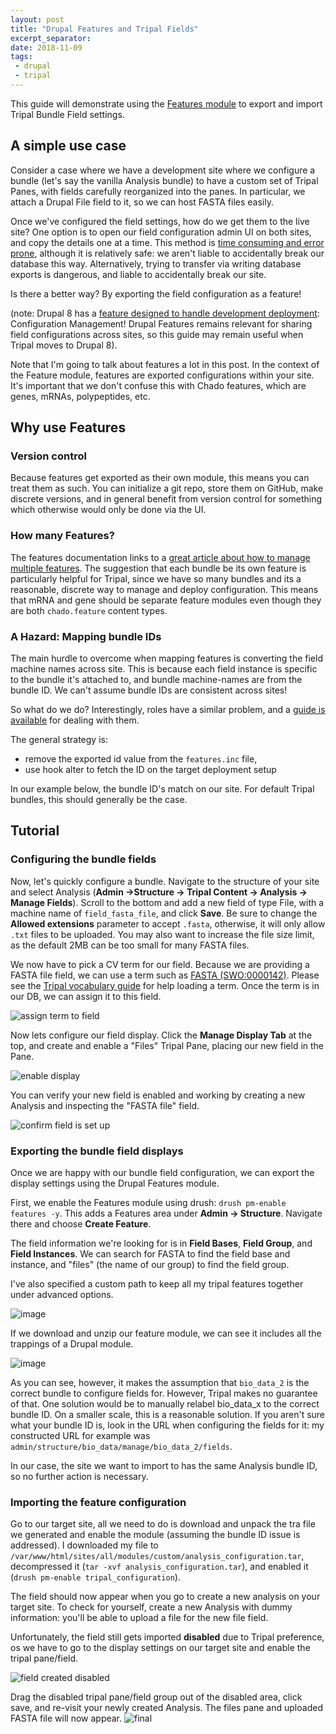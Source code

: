```yaml
---
layout: post
title: "Drupal Features and Tripal Fields"
excerpt_separator:
date: 2018-11-09
tags:
 - drupal
 - tripal
---
```



This guide will demonstrate using the [Features module](https://www.drupal.org/docs/7/modules/features) to export and import Tripal Bundle Field settings.


## A simple use case

Consider a case where we have a development site where we configure a bundle (let's say the vanilla Analysis bundle) to have a custom set of Tripal Panes, with fields carefully reorganized into the panes.  In particular, we attach a Drupal File field to it, so we can host FASTA files easily.

Once we've configured the field settings, how do we get them to the live site?  One option is to open our field configuration admin UI on both sites, and copy the details one at a time.  This method is [time consuming and error prone](https://www.drupal.org/docs/7/modules/features/features-moving-site-configuration-to-code), although it is relatively safe: we aren't liable to accidentally break our database this way.  Alternatively, trying to transfer via writing database exports is dangerous, and liable to accidentally break our site.

Is there a better way?  By exporting the field configuration as a feature!

(note: Drupal 8 has a [feature designed to handle development deployment](https://www.phase2technology.com/blog/drupal-8-configuration-management): Configuration Management!  Drupal Features remains relevant for sharing field configurations across sites, so this guide may remain useful when Tripal moves to Drupal 8).


Note that I'm going to talk about features a lot in this post.  In the context of the Feature module, features are exported configurations within your site.  It's important that we don't confuse this with Chado features, which are genes, mRNAs, polypeptides, etc.

## Why use Features
###  Version control

Because features get exported as their own module, this means you can treat them as such.  You can initialize a git repo, store them on GitHub, make discrete versions, and in general benefit from version control for something which otherwise would only be done via the UI.

### How many Features?

The features documentation links to a [great article about how to manage multiple features](http://kerasai.com/blog/2014/04/08/organizing-features-configuration-managment).  The suggestion that each bundle be its own feature is particularly helpful for Tripal, since we have so many bundles and its a reasonable, discrete way to manage and deploy configuration.  This means that mRNA and gene should be separate feature modules even though they are both `chado.feature` content types.

### A Hazard: Mapping bundle IDs

The main hurdle to overcome when mapping features is converting the field machine names across site.  This is because each field instance is specific to the bundle it's attached to, and bundle machine-names are from the bundle ID.  We can't assume bundle IDs are consistent across sites!

So what do we do?  Interestingly, roles have a similar problem, and a [guide is available](https://www.drupal.org/docs/7/modules/features/exportables-and-user-role-ids-in-features) for dealing with them.

The general strategy is:

-   remove the exported id value from the `features.inc` file,
-   use hook alter to fetch the ID on the target deployment setup

In our example below, the bundle ID's match on our site.  For default Tripal bundles, this should generally be the case.

## Tutorial

### Configuring the bundle fields

Now, let's quickly configure a bundle.  Navigate to the structure of your site and select Analysis (**Admin ->Structure -> Tripal Content -> Analysis -> Manage Fields**).  Scroll to the bottom and add a new field of type File, with a machine name of `field_fasta_file‎`, and click **Save**. Be sure to change the **Allowed extensions** parameter to accept `.fasta`, otherwise, it will only allow `.txt` files to be uploaded.  You may also want to increase the file size limit, as the default 2MB can be too small for many FASTA files.

We now have to pick a CV term for our field.  Because we are providing a FASTA file field, we can use a term such as [FASTA (SWO:0000142)](https://www.ebi.ac.uk/ols/ontologies/ero/terms?iri=http%3A%2F%2Fwww.ebi.ac.uk%2Fefo%2Fswo%2FSWO_0000142).  Please see the [Tripal vocabulary  guide](https://tripal.readthedocs.io/en/latest/user_guide/content_types/creating_content.html?highlight=term#manually-adding-a-term) for help loading a term.  Once the term is in our DB, we can assign it to this field.

![assign term to field](/img/features_2018-11-09/assign_term.png)

Now lets configure our field display.  Click the **Manage Display Tab** at the top, and create and enable a "Files" Tripal Pane, placing our new field in the Pane.  

![enable display](/img/features_2018-11-09/config_display.png)

You can verify your new field is enabled and working by creating a new Analysis and inspecting the "FASTA file" field.


![confirm field is set up](/img/features_2018-11-09/fasta_field_input.png)

### Exporting the bundle field displays

Once we are happy with our bundle field configuration, we can export the display settings using the Drupal Features module.

First, we enable the Features module using drush: `drush pm-enable features -y`.  This adds a Features area under **Admin -> Structure**.  Navigate there and choose **Create Feature**.

The field information we're looking for is in **Field Bases**, **Field Group**, and **Field Instances**.  We can search for FASTA to find the field base and instance, and "files" (the name of our group) to find the field group.

I've also specified a custom path to keep all my tripal features together under advanced options.

![image](/img/features_2018-11-09/feature_configuration.png)

If we download and unzip our feature module, we can see it includes all the trappings of a Drupal module.

![image](/img/features_2018-11-09/unzipped_dir.png)

As you can see, however, it makes the assumption that `bio_data_2` is the correct bundle to configure fields for.  However, Tripal makes no guarantee of that.  One solution would be to manually relabel bio_data_x to the correct bundle ID.  On a smaller scale, this is a reasonable solution.  If you aren't sure what your bundle ID is, look in the URL when configuring the fields for it:  my constructed URL for example was `admin/structure/bio_data/manage/bio_data_2/fields`.

In our case, the site we want to import to has the same Analysis bundle ID, so no further action is necessary.

### Importing the feature configuration

Go to our target site, all we need to do is download and unpack the tra file we generated and enable the module (assuming the bundle ID issue is addressed).  I downloaded my file to `/var/www/html/sites/all/modules/custom/analysis_configuration.tar`, decompressed it (`tar -xvf analysis_configuration.tar`), and enabled it (`drush pm-enable tripal_configuration`).

The field should now appear when you go to create a new analysis on your target site.  To check for yourself, create a new Analysis with dummy information: you'll be able to upload a file for the new file field.


  Unfortunately, the field still gets imported **disabled** due to Tripal preference, os we have to go to the display settings on our target site and enable the tripal pane/field.

![field created disabled](/img/features_2018-11-09/created_disabled.png)

Drag the disabled tripal pane/field group out of the disabled area, click save, and re-visit your newly created Analysis.  The files pane and uploaded FASTA file will now appear.
![final](/img/features_2018-11-09/final_field.png)
